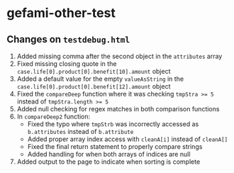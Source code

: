 # gefami-other-test

## Changes on `testdebug.html`

1. Added missing comma after the second object in the `attributes` array
2. Fixed missing closing quote in the `case.life[0].product[0].benefit[10].amount` object
3. Added a default value for the empty `valueAsString` in the `case.life[0].product[0].benefit[12].amount` object
4. Fixed the `compareDeep` function where it was checking `tmpStra >= 5` instead of `tmpStra.length >= 5`
5. Added null checking for regex matches in both comparison functions
6. In `compareDeep2` function:
   - Fixed the typo where `tmpStrb` was incorrectly accessed as `b.attributes` instead of `b.attribute`
   - Added proper array index access with `cleanA[i]` instead of `cleanA[]`
   - Fixed the final return statement to properly compare strings
   - Added handling for when both arrays of indices are null
7. Added output to the page to indicate when sorting is complete
